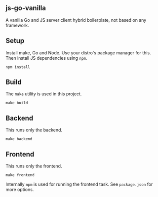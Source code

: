 js-go-vanilla
---

A vanilla Go and JS server client hybrid boilerplate, not based on any framework.

Setup
---
Install make, Go and Node. Use your distro's package manager for this.
Then install JS dependencies using `npm`.
 
```
npm install
```

Build
---
The `make` utility is used in this project.
```
make build
```

Backend
---
This runs only the backend.
```
make backend
```

Frontend
---
This runs only the frontend.
```
make frontend
```
Internally `npm` is used for running the frontend task. See `package.json` for more options.
